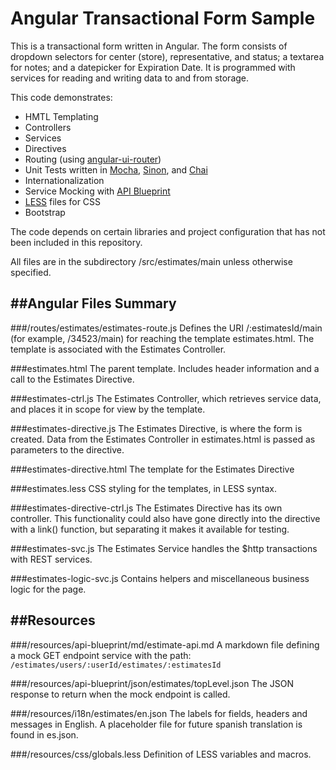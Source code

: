 Angular Transactional Form Sample
=========
This is a transactional form written in Angular.  The form consists of dropdown selectors for center (store), representative, and status; a textarea for notes; and a datepicker for Expiration Date.  It is programmed with services for reading and writing data to and from storage.

This code demonstrates:

* HMTL Templating
* Controllers
* Services
* Directives
* Routing (using [angular-ui-router](https://github.com/angular-ui/ui-router))
* Unit Tests written in [Mocha](https://mochajs.org/), [Sinon](http://sinonjs.org/), and [Chai](http://chaijs.com/)
* Internationalization
* Service Mocking with [API Blueprint](https://apiblueprint.org/)
* [LESS](http://lesscss.org/) files for CSS
* Bootstrap

The code depends on certain libraries and project configuration that has not been included in this repository.

All files are in the subdirectory /src/estimates/main unless otherwise specified.

##Angular Files Summary
------------------------

###/routes/estimates/estimates-route.js
Defines the URI /:estimatesId/main (for example, /34523/main) for reaching the template estimates.html.  The template is associated with the Estimates Controller.

###estimates.html
The parent template.  Includes header information and a call to the Estimates Directive.

###estimates-ctrl.js
The Estimates Controller, which retrieves service data, and places it in scope for view by the template.

###estimates-directive.js
The Estimates Directive, is where the form is created.  Data from the Estimates Controller in estimates.html is passed as parameters to the directive.

###estimates-directive.html
The template for the Estimates Directive

###estimates.less
CSS styling for the templates, in LESS syntax.

###estimates-directive-ctrl.js
The Estimates Directive has its own controller.  This functionality could also have gone directly into the directive with a link() function, but separating it makes it available for testing.

###estimates-svc.js
The Estimates Service handles the $http transactions with REST services.

###estimates-logic-svc.js
Contains helpers and miscellaneous business logic for the page.

##Resources
-----
###/resources/api-blueprint/md/estimate-api.md
A markdown file defining a mock GET endpoint service with the path:
`
	/estimates/users/:userId/estimates/:estimatesId  
`

###/resources/api-blueprint/json/estimates/topLevel.json
The JSON response to return when the mock endpoint is called.

###/resources/i18n/estimates/en.json
The labels for fields, headers and messages in English.  A placeholder file for future spanish translation is found in es.json.

###/resources/css/globals.less
Definition of LESS variables and macros.